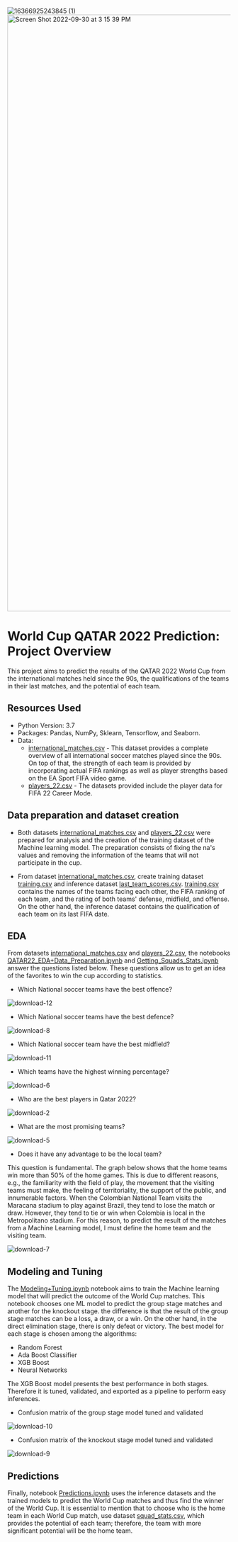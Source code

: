 ![16366925243845 (1)](https://user-images.githubusercontent.com/60159274/193369854-51e7c21f-228d-47b5-9b04-a0d39f37dd19.jpg)
<img width="1348" alt="Screen Shot 2022-09-30 at 3 15 39 PM" src="https://user-images.githubusercontent.com/60159274/193369758-9105f128-a3b1-4d06-9c21-361c327a69ff.png">

# World Cup QATAR 2022 Prediction: Project Overview

This project aims to predict the results of the QATAR 2022 World Cup from the international matches held since the 90s, the qualifications of the teams in their last matches, and the potential of each team.

## Resources Used

* Python Version: 3.7
* Packages: Pandas, NumPy, Sklearn, Tensorflow, and Seaborn.
* Data: 
  * [international_matches.csv](https://www.kaggle.com/datasets/brenda89/fifa-world-cup-2022) - This dataset provides a complete overview of all international soccer matches played since the 90s. On top of that, the strength of each team is provided by incorporating actual FIFA rankings as well as player strengths based on the EA Sport FIFA video game.
  * [players_22.csv](https://www.kaggle.com/datasets/stefanoleone992/fifa-22-complete-player-dataset) - The datasets provided include the player data for FIFA 22 Career Mode.

## Data preparation and dataset creation

* Both datasets [international_matches.csv](https://github.com/davidcamilo0710/QATAR_2022_Prediction/blob/master/data/international_matches.csv) and [players_22.csv](https://github.com/davidcamilo0710/QATAR_2022_Prediction/blob/master/data/players_22.csv) were prepared for analysis and the creation of the training dataset of the Machine learning model. The preparation consists of fixing the na's values and removing the information of the teams that will not participate in the cup.

* From dataset [international_matches.csv](https://github.com/davidcamilo0710/QATAR_2022_Prediction/blob/master/data/international_matches.csv), create training dataset [training.csv](https://github.com/davidcamilo0710/QATAR_2022_Prediction/blob/master/data/training.csv) and inference dataset [last_team_scores.csv](https://github.com/davidcamilo0710/QATAR_2022_Prediction/blob/master/data/last_team_scores.csv). [training.csv](https://github.com/davidcamilo0710/QATAR_2022_Prediction/blob/master/data/training.csv) contains the names of the teams facing each other, the FIFA ranking of each team, and the rating of both teams' defense, midfield, and offense. On the other hand, the inference dataset contains the qualification of each team on its last FIFA date.

## EDA

From datasets [international_matches.csv](https://github.com/davidcamilo0710/QATAR_2022_Prediction/blob/master/data/international_matches.csv) and [players_22.csv](https://github.com/davidcamilo0710/QATAR_2022_Prediction/blob/master/data/players_22.csv), the notebooks [QATAR22_EDA+Data_Preparation.ipynb](https://github.com/davidcamilo0710/QATAR_2022_Prediction/blob/master/QATAR22_EDA%2BData_Preparation.ipynb) and [Getting_Squads_Stats.ipynb](https://github.com/davidcamilo0710/QATAR_2022_Prediction/blob/master/Getting_Squads_Stats.ipynb) answer the questions listed below. These questions allow us to get an idea of the favorites to win the cup according to statistics.

* Which National soccer teams have the best offence?

![download-12](https://user-images.githubusercontent.com/60159274/193368513-18266a41-cef3-4dac-9273-dfecc0357b3e.png)

* Which National soccer teams have the best defence?

![download-8](https://user-images.githubusercontent.com/60159274/193368518-889e1672-d759-4e80-85e6-6de64f6f3e1c.png)

* Which National soccer team have the best midfield?

![download-11](https://user-images.githubusercontent.com/60159274/193368515-2a046f68-61a2-421d-9e74-b0420bd452e9.png)

* Which teams have the highest winning percentage?

![download-6](https://user-images.githubusercontent.com/60159274/193368516-68e21bf6-bc91-4759-80d9-767271dc0636.png)

* Who are the best players in Qatar 2022?

![download-2](https://user-images.githubusercontent.com/60159274/193378980-b2302754-6514-449d-b890-cce0a716a519.png)

* What are the most promising teams?

![download-5](https://user-images.githubusercontent.com/60159274/193368544-11f6f51f-2a2d-4812-af89-4eed5e71763d.png)

* Does it have any advantage to be the local team?

This question is fundamental. The graph below shows that the home teams win more than 50% of the home games. This is due to different reasons, e.g., the familiarity with the field of play, the movement that the visiting teams must make, the feeling of territoriality, the support of the public, and innumerable factors. When the Colombian National Team visits the Maracana stadium to play against Brazil, they tend to lose the match or draw. However, they tend to tie or win when Colombia is local in the Metropolitano stadium. For this reason, to predict the result of the matches from a Machine Learning model, I must define the home team and the visiting team.

![download-7](https://user-images.githubusercontent.com/60159274/193368561-dd1398c8-dcad-4575-b3aa-2f4a30719444.png)

## Modeling and Tuning

The [Modeling+Tuning.ipynb](https://github.com/davidcamilo0710/QATAR_2022_Prediction/blob/master/Modeling%2BTuning.ipynb) notebook aims to train the Machine learning model that will predict the outcome of the World Cup matches. This notebook chooses one ML model to predict the group stage matches and another for the knockout stage. the difference is that the result of the group stage matches can be a loss, a draw, or a win. On the other hand, in the direct elimination stage, there is only defeat or victory. The best model for each stage is chosen among the algorithms:

* Random Forest
* Ada Boost Classifier
* XGB Boost
* Neural Networks

The XGB Boost model presents the best performance in both stages. Therefore it is tuned, validated, and exported as a pipeline to perform easy inferences.

* Confusion matrix of the group stage model tuned and validated

![download-10](https://user-images.githubusercontent.com/60159274/193368594-3d6f69a8-cc6c-456c-9408-a2ebc1f72ee1.png)

* Confusion matrix of the knockout stage model tuned and validated

![download-9](https://user-images.githubusercontent.com/60159274/193368596-cbd0a492-7399-49af-be28-bd6c4a014694.png)

## Predictions

Finally, notebook [Predictions.ipynb](https://github.com/davidcamilo0710/QATAR_2022_Prediction/blob/master/Predictions.ipynb) uses the inference datasets and the trained models to predict the World Cup matches and thus find the winner of the World Cup. It is essential to mention that to choose who is the home team in each World Cup match, use dataset [squad_stats.csv](https://github.com/davidcamilo0710/QATAR_2022_Prediction/blob/master/data/squad_stats.csv), which provides the potential of each team; therefore, the team with more significant potential will be the home team.
